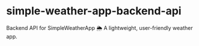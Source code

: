 # simple-weather-app-backend-api
 Backend API for SimpleWeatherApp 🌦️  A lightweight, user-friendly weather app.
